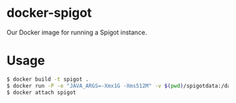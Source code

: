# docker-spigot
Our Docker image for running a Spigot instance.

# Usage
```bash
$ docker build -t spigot .
$ docker run -P -e "JAVA_ARGS=-Xmx1G -Xms512M" -v $(pwd)/spigotdata:/data -itd --name my-spigot spigot
$ docker attach spigot
```
